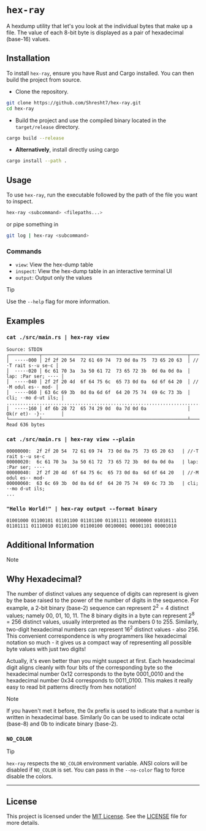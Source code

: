# `hex-ray`

A hexdump utility that let's you look at the individual bytes that make up a file. The value of each 8-bit byte is displayed as a pair of hexadecimal (base-16) values.

<!-- TODO: Add sample output, screenshot or demo -->

## Installation

To install `hex-ray`, ensure you have Rust and Cargo installed. You can then build the project from source.

- Clone the repository.

```sh
git clone https://github.com/Shresht7/hex-ray.git
cd hex-ray
```

- Build the project and use the compiled binary located in the `target/release` directory.

```sh
cargo build --release
```

- **Alternatively**, install directly using cargo

```sh
cargo install --path .
```

## Usage

To use `hex-ray`, run the executable followed by the path of the file you want to inspect.

```sh
hex-ray <subcommand> <filepaths...>
```

or pipe something in

```sh
git log | hex-ray <subcommand>
```

### Commands

- `view`: View the hex-dump table
- `inspect`: View the hex-dump table in an interactive terminal UI
- `output`: Output only the values


>[!TIP]
> 
> Use the `--help` flag for more information.

## Examples

### `cat ./src/main.rs | hex-ray view`

```output
Source: STDIN
┌───────────┬─────────────────────────────────────────────────────┬─────────────────────┐
│  ·····000 │ 2f 2f 20 54  72 61 69 74  73 0d 0a 75  73 65 20 63  │ //·T rait s··u se·c │
│  ·····020 │ 6c 61 70 3a  3a 50 61 72  73 65 72 3b  0d 0a 0d 0a  │ lap: :Par ser; ···· │
│  ·····040 │ 2f 2f 20 4d  6f 64 75 6c  65 73 0d 0a  6d 6f 64 20  │ //·M odul es·· mod· │
│  ·····060 │ 63 6c 69 3b  0d 0a 6d 6f  64 20 75 74  69 6c 73 3b  │ cli; ··mo d·ut ils; │
.........................................................................................
│  ·····160 │ 4f 6b 28 72  65 74 29 0d  0a 7d 0d 0a               │ Ok(r et)· ·}··      │
└───────────┴─────────────────────────────────────────────────────┴─────────────────────┘
Read 636 bytes
```

### `cat ./src/main.rs | hex-ray view --plain`

```output
00000000:  2f 2f 20 54  72 61 69 74  73 0d 0a 75  73 65 20 63   | //·T rait s··u se·c
00000020:  6c 61 70 3a  3a 50 61 72  73 65 72 3b  0d 0a 0d 0a   | lap: :Par ser; ····
00000040:  2f 2f 20 4d  6f 64 75 6c  65 73 0d 0a  6d 6f 64 20   | //·M odul es·· mod·
00000060:  63 6c 69 3b  0d 0a 6d 6f  64 20 75 74  69 6c 73 3b   | cli; ··mo d·ut ils;
...
```

### `"Hello World!" | hex-ray output --format binary`

```output
01001000 01100101 01101100 01101100 01101111 00100000 01010111 01101111 01110010 01101100 01100100 00100001 00001101 00001010 
```

## Additional Information


> [!NOTE]
>
> ## Why Hexadecimal?
>
> The number of distinct values any sequence of digits can represent is given by the base raised to the power of the number of digits in the sequence. For example, a 2-bit binary (base-2) sequence can represent 2<sup>2</sup> = 4 distinct values; namely 00, 01, 10, 11. The 8 binary digits in a byte can represent 2<sup>8</sup> = 256 distinct values, usually interpreted as the numbers 0 to 255. Similarly, two-digit hexadecimal numbers can represent 16<sup>2</sup> distinct values - also 256. This convenient correspondence is why programmers like hexadecimal notation so much - it gives us a compact way of representing all possible byte values with just two digits!
>
> Actually, it's even better than you might suspect at first. Each hexadecimal digit aligns cleanly with four bits of the corresponding byte so the hexadecimal number 0x12 corresponds to the byte 0001_0010 and the hexadecimal number 0x34 corresponds to 0011_0100. This makes it really easy to read bit patterns directly from hex notation!
>

> [!NOTE]
> 
> If you haven't met it before, the 0x prefix is used to indicate that a number is written in hexadecimal base. Similarly 0o can be used to indicate octal (base-8) and 0b to indicate binary (base-2).

### `NO_COLOR`

> [!TIP]
> `hex-ray` respects the `NO_COLOR` environment variable. ANSI colors will be disabled if `NO_COLOR` is set. You can pass in the `--no-color` flag to force disable the colors.

---

## License

This project is licensed under the [MIT License](./LICENSE). See the [LICENSE](./LICENSE) file for more details.
